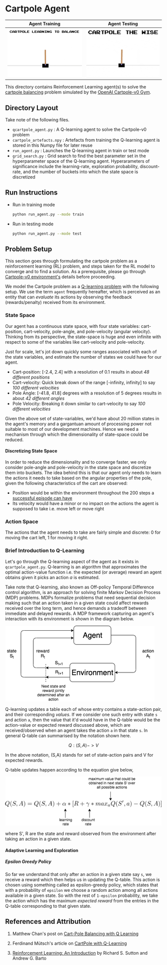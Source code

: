 # Cartpole Agent

  Agent Training           |   Agent Testing
:-------------------------:|:-------------------------:
![training](./images/cartpole_training.gif)  |  ![testing](./images/cartpole_testing.gif)

This directory contains Reinforcement Learning agent(s) to solve the [cartpole balancing](https://en.wikipedia.org/wiki/Inverted_pendulum) problem simulated by the [OpenAI Cartpole-v0 Gym](https://github.com/openai/gym/wiki/CartPole-v0).

## Directory Layout

Take note of the following files.

* `qcartpole_agent.py` : A Q-learning agent to solve the Cartpole-v0 problem
* `cartpole_artefacts.npy` : Artefacts from training the Q-learning agent is stored in this Numpy file for later reuse
* `run_agent.py` : Launches the Q-learning agent in train or test mode
* `grid_search.py` : Grid search to find the best parameter set in the hyperparameter space of the Q-learning agent. Hyperarameters of significance include the learning-rate, exploration probability, discount-rate, and the 
number of buckets into which the state space is discretized

## Run Instructions

* Run in training mode

    ```bash
    python run_agent.py --mode train
    ```

* Run in testing mode

    ```bash
    python run_agent.py --mode test
    ```

## Problem Setup

This section goes through formulating the cartpole problem as a reinforcement learning (RL) problem, and
steps taken for the RL model to converge and to find a solution. As a prerequisite, please go through
[Cartpole-v0 environment's](https://github.com/openai/gym/wiki/CartPole-v0#Environment) details before proceeding.

We model the Cartpole problem as a [Q-learning problem](https://en.wikipedia.org/wiki/Q-learning) with the
following setup. We use the term `agent` frequently hereafter, which is perceived as an entity that can _evaluate_
its actions by observing the feedback (rewards/penalty) received from its environment.

### State Space

Our agent has a continuous state space, with four state variables: cart-position, cart-velocity, pole-angle,
and pole-velocity (angular velocity). Thinking from its perspective, the state-space is huge and even
infinite with respect to some of the variables like cart-velocity and pole-velocity.

Just for scale, let's jot down quickly some ranges associated with each of the state variables, and
estimate the number of states we could have for our agent.

* Cart-position: [-2.4, 2.4] with a resolution of 0.1 results in about _48 different positions_
* Cart-velocity: Quick break down of the range [-infinity, infinity] to say _100 different velocities_
* Pole Angle: [-41.8, 41.8] degrees with a resolution of 5 degrees results in about _42 different angles_
* Pole Velocity: Breaking it down similar to cart-velocity to say _100 different velocities_

Given the above set of state-variables, we'd have about 20 million states in the agent's memory
and a gargantuan amount of processing power not suitable to most of our development machines.
Hence we need a mechanism through which the dimensionality of state-space could be reduced.

#### Discretizing State Space

In order to reduce the dimensionality and to converge faster, we only consider pole-angle
and pole-velocity in the state space and discretize them into buckets. The idea behind this is that our agent
only needs to learn the actions it needs to take based on the angular properties of the pole, given the
following characteristics of the cart are observed:

* Position would be within the environment throughout the 200 steps a
  [successful episode can have](https://github.com/openai/gym/wiki/CartPole-v0#episode-termination)  
* Its velocity would have a minor or no impact on the actions the agent is supposed to take i.e. move left or move right

### Action Space

The actions that the agent needs to take are fairly simple and discrete: 0 for moving the cart left,
1 for moving it right.

### Brief Introduction to Q-Learning

Let's go through the Q-learning aspect of the agent as it exists in `qcartpole_agent.py`. Q-learning is
an algorithm that approximates the optimal action-value function i.e. the expected (or average)
reward an agent obtains given it picks an action _a_ is estimated.

Take note that Q-learning, also known as Off-policy Temporal Difference control algorithm, is an approach
for solving finite Markov Decision Process (MDP) problems. MDPs formalize problems that need sequential decision
making such that an action taken in a given state could affect rewards received over the long term, and hence
demands a tradeoff between immediate and delayed rewards. A MDP framework capturing an agent's interaction
with its environment is shown in the diagram below.

![mdp_flow](./images/mdp_flow.png)

Q-learning updates a table each of whose entry contains a state-action pair, and their corresponding _values_.
If we consider one such entry with state `s` and action `a`, then the value that it'd would have in the Q-table
would be the action-value or expected reward discussed above, which are received/observed when
an agent takes the action `a` in that state `s`. In general Q-table can summarised by the notation shown here.

```math
Q : (S, A) -> V
```

In the above notation, (S,A) stands for set of state-action pairs and V for expected rewards.

Q-table updates happen according to the equation give below,

![q-update](./images/q-update.png)

where S', R are the state and reward observed from the environment after taking an action in a given state.

#### Adaptive Learning and Exploration

##### Epsilon Greedy Policy

So far we understand that only after an action in a given state say `s`, we receive a reward which then
helps us in updating the Q-table. This action is chosen using something called as epsilon-greedy policy,
which states that with a probability of `epsilon` we choose a random action among all actions available in a
given state. So with the rest of `1-epsilon` probability, we take the action which has the maximum _expected
reward_ from the entries in the Q-table corresponding to that given state.



## References and Attribution

1. Matthew Chan's post on [Cart-Pole Balancing with Q Learning](https://medium.com/@tuzzer/cart-pole-balancing-with-q-learning-b54c6068d947)

2. Ferdinand Mütsch's article on [CartPole with Q-Learning](https://dev.to/n1try/cartpole-with-q-learning---first-experiences-with-openai-gym)

3. [Reinforcement Learning: An Introduction](http://www.andrew.cmu.edu/course/10-703/textbook/BartoSutton.pdf)
by Richard S. Sutton and Andrew G. Barto
